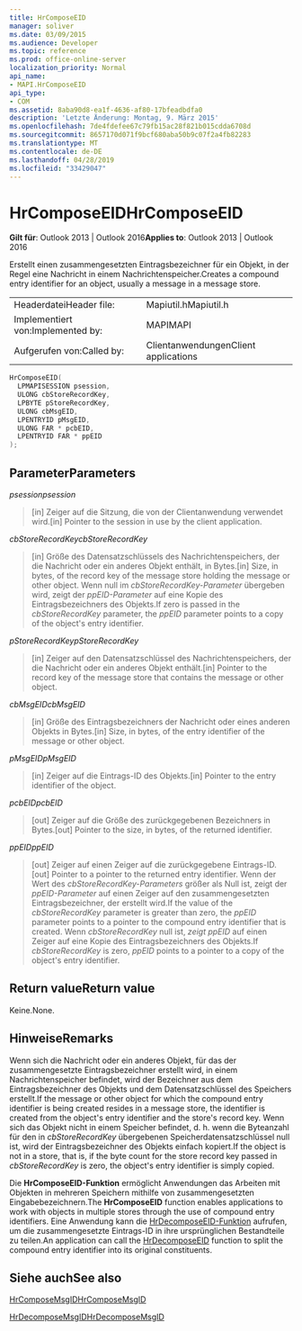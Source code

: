 ```yaml
---
title: HrComposeEID
manager: soliver
ms.date: 03/09/2015
ms.audience: Developer
ms.topic: reference
ms.prod: office-online-server
localization_priority: Normal
api_name:
- MAPI.HrComposeEID
api_type:
- COM
ms.assetid: 8aba90d8-ea1f-4636-af80-17bfeadbdfa0
description: 'Letzte Änderung: Montag, 9. März 2015'
ms.openlocfilehash: 7de4fdefee67c79fb15ac28f821b015cdda6708d
ms.sourcegitcommit: 8657170d071f9bcf680aba50b9c07f2a4fb82283
ms.translationtype: MT
ms.contentlocale: de-DE
ms.lasthandoff: 04/28/2019
ms.locfileid: "33429047"
---
```

# <a name="hrcomposeeid"></a><span data-ttu-id="1fcb5-103">HrComposeEID</span><span class="sxs-lookup"><span data-stu-id="1fcb5-103">HrComposeEID</span></span>

  
  
<span data-ttu-id="1fcb5-104">**Gilt für**: Outlook 2013 | Outlook 2016</span><span class="sxs-lookup"><span data-stu-id="1fcb5-104">**Applies to**: Outlook 2013 | Outlook 2016</span></span> 
  
<span data-ttu-id="1fcb5-105">Erstellt einen zusammengesetzten Eintragsbezeichner für ein Objekt, in der Regel eine Nachricht in einem Nachrichtenspeicher.</span><span class="sxs-lookup"><span data-stu-id="1fcb5-105">Creates a compound entry identifier for an object, usually a message in a message store.</span></span> 
  
|||
|:-----|:-----|
|<span data-ttu-id="1fcb5-106">Headerdatei</span><span class="sxs-lookup"><span data-stu-id="1fcb5-106">Header file:</span></span>  <br/> |<span data-ttu-id="1fcb5-107">Mapiutil.h</span><span class="sxs-lookup"><span data-stu-id="1fcb5-107">Mapiutil.h</span></span>  <br/> |
|<span data-ttu-id="1fcb5-108">Implementiert von:</span><span class="sxs-lookup"><span data-stu-id="1fcb5-108">Implemented by:</span></span>  <br/> |<span data-ttu-id="1fcb5-109">MAPI</span><span class="sxs-lookup"><span data-stu-id="1fcb5-109">MAPI</span></span>  <br/> |
|<span data-ttu-id="1fcb5-110">Aufgerufen von:</span><span class="sxs-lookup"><span data-stu-id="1fcb5-110">Called by:</span></span>  <br/> |<span data-ttu-id="1fcb5-111">Clientanwendungen</span><span class="sxs-lookup"><span data-stu-id="1fcb5-111">Client applications</span></span>  <br/> |
   
```cpp
HrComposeEID(
  LPMAPISESSION psession,
  ULONG cbStoreRecordKey,
  LPBYTE pStoreRecordKey,
  ULONG cbMsgEID,
  LPENTRYID pMsgEID,
  ULONG FAR * pcbEID,
  LPENTRYID FAR * ppEID
);
```

## <a name="parameters"></a><span data-ttu-id="1fcb5-112">Parameter</span><span class="sxs-lookup"><span data-stu-id="1fcb5-112">Parameters</span></span>

 <span data-ttu-id="1fcb5-113">_psession_</span><span class="sxs-lookup"><span data-stu-id="1fcb5-113">_psession_</span></span>
  
> <span data-ttu-id="1fcb5-114">[in] Zeiger auf die Sitzung, die von der Clientanwendung verwendet wird.</span><span class="sxs-lookup"><span data-stu-id="1fcb5-114">[in] Pointer to the session in use by the client application.</span></span> 
    
 <span data-ttu-id="1fcb5-115">_cbStoreRecordKey_</span><span class="sxs-lookup"><span data-stu-id="1fcb5-115">_cbStoreRecordKey_</span></span>
  
> <span data-ttu-id="1fcb5-116">[in] Größe des Datensatzschlüssels des Nachrichtenspeichers, der die Nachricht oder ein anderes Objekt enthält, in Bytes.</span><span class="sxs-lookup"><span data-stu-id="1fcb5-116">[in] Size, in bytes, of the record key of the message store holding the message or other object.</span></span> <span data-ttu-id="1fcb5-117">Wenn null im  _cbStoreRecordKey-Parameter_ übergeben wird, zeigt der  _ppEID-Parameter_ auf eine Kopie des Eintragsbezeichners des Objekts.</span><span class="sxs-lookup"><span data-stu-id="1fcb5-117">If zero is passed in the  _cbStoreRecordKey_ parameter, the  _ppEID_ parameter points to a copy of the object's entry identifier.</span></span> 
    
 <span data-ttu-id="1fcb5-118">_pStoreRecordKey_</span><span class="sxs-lookup"><span data-stu-id="1fcb5-118">_pStoreRecordKey_</span></span>
  
> <span data-ttu-id="1fcb5-119">[in] Zeiger auf den Datensatzschlüssel des Nachrichtenspeichers, der die Nachricht oder ein anderes Objekt enthält.</span><span class="sxs-lookup"><span data-stu-id="1fcb5-119">[in] Pointer to the record key of the message store that contains the message or other object.</span></span> 
    
 <span data-ttu-id="1fcb5-120">_cbMsgEID_</span><span class="sxs-lookup"><span data-stu-id="1fcb5-120">_cbMsgEID_</span></span>
  
> <span data-ttu-id="1fcb5-121">[in] Größe des Eintragsbezeichners der Nachricht oder eines anderen Objekts in Bytes.</span><span class="sxs-lookup"><span data-stu-id="1fcb5-121">[in] Size, in bytes, of the entry identifier of the message or other object.</span></span> 
    
 <span data-ttu-id="1fcb5-122">_pMsgEID_</span><span class="sxs-lookup"><span data-stu-id="1fcb5-122">_pMsgEID_</span></span>
  
> <span data-ttu-id="1fcb5-123">[in] Zeiger auf die Eintrags-ID des Objekts.</span><span class="sxs-lookup"><span data-stu-id="1fcb5-123">[in] Pointer to the entry identifier of the object.</span></span> 
    
 <span data-ttu-id="1fcb5-124">_pcbEID_</span><span class="sxs-lookup"><span data-stu-id="1fcb5-124">_pcbEID_</span></span>
  
> <span data-ttu-id="1fcb5-125">[out] Zeiger auf die Größe des zurückgegebenen Bezeichners in Bytes.</span><span class="sxs-lookup"><span data-stu-id="1fcb5-125">[out] Pointer to the size, in bytes, of the returned identifier.</span></span> 
    
 <span data-ttu-id="1fcb5-126">_ppEID_</span><span class="sxs-lookup"><span data-stu-id="1fcb5-126">_ppEID_</span></span>
  
> <span data-ttu-id="1fcb5-127">[out] Zeiger auf einen Zeiger auf die zurückgegebene Eintrags-ID.</span><span class="sxs-lookup"><span data-stu-id="1fcb5-127">[out] Pointer to a pointer to the returned entry identifier.</span></span> <span data-ttu-id="1fcb5-128">Wenn der Wert des  _cbStoreRecordKey-Parameters_ größer als Null ist, zeigt der  _ppEID-Parameter_ auf einen Zeiger auf den zusammengesetzten Eintragsbezeichner, der erstellt wird.</span><span class="sxs-lookup"><span data-stu-id="1fcb5-128">If the value of the  _cbStoreRecordKey_ parameter is greater than zero, the  _ppEID_ parameter points to a pointer to the compound entry identifier that is created.</span></span> <span data-ttu-id="1fcb5-129">Wenn  _cbStoreRecordKey_ null ist,  _zeigt ppEID_ auf einen Zeiger auf eine Kopie des Eintragsbezeichners des Objekts.</span><span class="sxs-lookup"><span data-stu-id="1fcb5-129">If  _cbStoreRecordKey_ is zero,  _ppEID_ points to a pointer to a copy of the object's entry identifier.</span></span> 
    
## <a name="return-value"></a><span data-ttu-id="1fcb5-130">Return value</span><span class="sxs-lookup"><span data-stu-id="1fcb5-130">Return value</span></span>

<span data-ttu-id="1fcb5-131">Keine.</span><span class="sxs-lookup"><span data-stu-id="1fcb5-131">None.</span></span>
  
## <a name="remarks"></a><span data-ttu-id="1fcb5-132">Hinweise</span><span class="sxs-lookup"><span data-stu-id="1fcb5-132">Remarks</span></span>

<span data-ttu-id="1fcb5-133">Wenn sich die Nachricht oder ein anderes Objekt, für das der zusammengesetzte Eintragsbezeichner erstellt wird, in einem Nachrichtenspeicher befindet, wird der Bezeichner aus dem Eintragsbezeichner des Objekts und dem Datensatzschlüssel des Speichers erstellt.</span><span class="sxs-lookup"><span data-stu-id="1fcb5-133">If the message or other object for which the compound entry identifier is being created resides in a message store, the identifier is created from the object's entry identifier and the store's record key.</span></span> <span data-ttu-id="1fcb5-134">Wenn sich das Objekt nicht in einem Speicher befindet, d. h. wenn die Byteanzahl für den in  _cbStoreRecordKey_ übergebenen Speicherdatensatzschlüssel null ist, wird der Eintragsbezeichner des Objekts einfach kopiert.</span><span class="sxs-lookup"><span data-stu-id="1fcb5-134">If the object is not in a store, that is, if the byte count for the store record key passed in  _cbStoreRecordKey_ is zero, the object's entry identifier is simply copied.</span></span> 
  
<span data-ttu-id="1fcb5-135">Die **HrComposeEID-Funktion** ermöglicht Anwendungen das Arbeiten mit Objekten in mehreren Speichern mithilfe von zusammengesetzten Eingabebezeichnern.</span><span class="sxs-lookup"><span data-stu-id="1fcb5-135">The **HrComposeEID** function enables applications to work with objects in multiple stores through the use of compound entry identifiers.</span></span> <span data-ttu-id="1fcb5-136">Eine Anwendung kann die [HrDecomposeEID-Funktion](hrdecomposeeid.md) aufrufen, um die zusammengesetzte Eintrags-ID in ihre ursprünglichen Bestandteile zu teilen.</span><span class="sxs-lookup"><span data-stu-id="1fcb5-136">An application can call the [HrDecomposeEID](hrdecomposeeid.md) function to split the compound entry identifier into its original constituents.</span></span> 
  
## <a name="see-also"></a><span data-ttu-id="1fcb5-137">Siehe auch</span><span class="sxs-lookup"><span data-stu-id="1fcb5-137">See also</span></span>



[<span data-ttu-id="1fcb5-138">HrComposeMsgID</span><span class="sxs-lookup"><span data-stu-id="1fcb5-138">HrComposeMsgID</span></span>](hrcomposemsgid.md)
  
[<span data-ttu-id="1fcb5-139">HrDecomposeMsgID</span><span class="sxs-lookup"><span data-stu-id="1fcb5-139">HrDecomposeMsgID</span></span>](hrdecomposemsgid.md)

